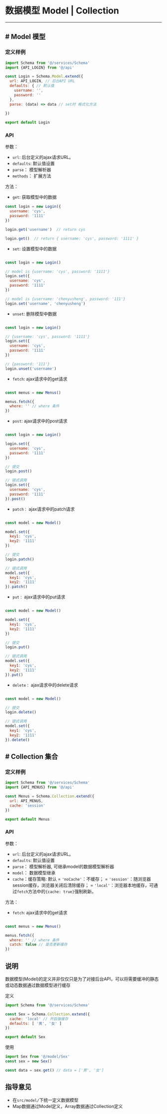# 数据模型 Model | Collection

---

## # Model 模型

### 定义样例

```js
import Schema from '@/services/Schema'
import {API_LOGIN} from '@/api'

const Login = Schema.Model.extend({
  url: API_LOGIN, // 后台API URL
  defaults: { // 默认值
    username: '',
    password: ''
  },
  parse: (data) => data // set时 格式化方法
  
})

export default Login
```

### API

参数：

- `url`: 后台定义的ajax请求URL。
- `defaults`: 默认值设置
- `parse`： 模型解析器
- `methods`： 扩展方法

方法：

- `get`: 获取模型中的数据

```js
const login = new Login({
  username: 'cys',
  password: '1111'
})

login.get('username')  // return cys

login.get()  // return { username: 'cys', password: '1111' }

```

- `set`: 设置模型中的数据

```js

const login = new Login()

// model is {username: 'cys', password: '1111'}
login.set({
  username: 'cys',
  password: '1111'
})

// model is {username: 'chenyusheng', password: '111'}
login.set('username', 'chenyusheng')

```

- `unset`: 删除模型中数据

```js

const login = new Login()

// {username: 'cys', password: '1111'}
login.set({
  username: 'cys',
  password: '1111'
})

// {password: '111'}
login.unset('username')

```

- `fetch`: ajax请求中的get请求

```js

const menus = new Menus()

menus.fetch({
  where: '' // where 条件
})

```

- `post`: ajax请求中的post请求

```js

const login = new Login()

login.set({
  username: 'cys',
  password: '1111'
})

// 提交
login.post()

// 链式调用 
login.set({
  username: 'cys',
  password: '1111'
}).post()

```

- `patch：` ajax请求中的patch请求

```js

const model = new Model()

model.set({
  key1: 'cys',
  key2: '1111'
})

// 提交
login.patch()

// 链式调用
model.set({
  key1: 'cys',
  key2: '1111'
}).patch()

```

- `put：` ajax请求中的put请求

```js

const model = new Model()

model.set({
  key1: 'cys',
  key2: '1111'
})

// 提交
login.put()

// 链式调用
model.set({
  key1: 'cys',
  key2: '1111'
}).put()

```

- `delete：` ajax请求中的delete请求

```js

const model = new Model()

// 提交
login.delete()

// 链式调用
model.set({
  key1: 'cys',
  key2: '1111'
}).delete()

```

## # Collection 集合

### 定义样例

```js
import Schema from '@/services/Schema'
import {API_MENUS} from '@/api'

const Menus = Schema.Collection.extend({
  url: API_MENUS,
  cache: 'session'
})

export default Menus

```

### API

参数：

- `url`: 后台定义的ajax请求URL。
- `defaults`: 默认值设置
- `parse`： 模型解析器, 可继承model的数据模型解析器
- `model`： 数据模型继承
- `cache`：缓存策略: 默认 = `'noCache'`：不缓存； = `'session'`：随浏览器session缓存，浏览器关闭后清除缓存； = `'local'`：浏览器本地缓存，可通过`fetch`方法中的`{cache: true}`强制刷新。

方法：

- `fetch`: ajax请求中的get请求

```js

const menus = new Menus()

menus.fetch({
  where: '' // where 条件
  catch: false // 是否更新缓存
})

```


## 说明

数据模型(Model)的定义并非仅仅只是为了对接后台API，可以将需要缓冲的静态或动态数据通过数据模型进行缓存

定义

```js
import Schema from '@/services/Schema'

const Sex = Schema.Collection.extend({
  cache: 'local' // 开启强缓存
  defaults: [ '男', '女' ]
})

export default Sex
```

使用

```js
import Sex from '@/model/Sex'
const sex = new Sex()

const data = sex.get() // data = ['男', '女']
```


## 指导意见

- 在`src/model/`下统一定义数据模型
- Map数据通过Model定义，Array数据通过Collection定义
